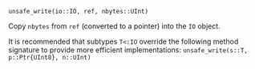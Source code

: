 ```
unsafe_write(io::IO, ref, nbytes::UInt)
```

Copy `nbytes` from `ref` (converted to a pointer) into the `IO` object.

It is recommended that subtypes `T<:IO` override the following method signature to provide more efficient implementations: `unsafe_write(s::T, p::Ptr{UInt8}, n::UInt)`
